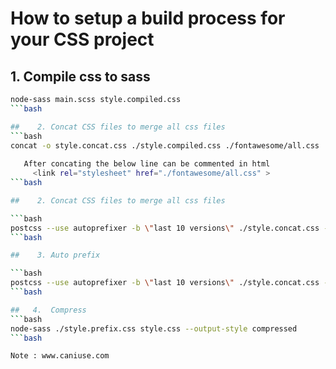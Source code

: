 # How to setup a build process for your CSS project


##    1. Compile css to sass
```bash
node-sass main.scss style.compiled.css
```bash

##    2. Concat CSS files to merge all css files
```bash
concat -o style.concat.css ./style.compiled.css ./fontawesome/all.css
      
   After concating the below line can be commented in html
     <link rel="stylesheet" href="./fontawesome/all.css" >
```bash

##    2. Concat CSS files to merge all css files

```bash
postcss --use autoprefixer -b \"last 10 versions\" ./style.concat.css -o ./style.prefix.css
```bash

##    3. Auto prefix

```bash
postcss --use autoprefixer -b \"last 10 versions\" ./style.concat.css -o ./style.prefix.css
```bash

##   4.  Compress
```bash
node-sass ./style.prefix.css style.css --output-style compressed
```bash

Note : www.caniuse.com